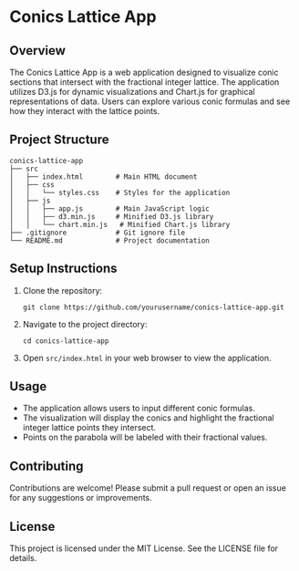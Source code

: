 # Conics Lattice App

## Overview
The Conics Lattice App is a web application designed to visualize conic sections that intersect with the fractional integer lattice. The application utilizes D3.js for dynamic visualizations and Chart.js for graphical representations of data. Users can explore various conic formulas and see how they interact with the lattice points.

## Project Structure
```
conics-lattice-app
├── src
│   ├── index.html        # Main HTML document
│   ├── css
│   │   └── styles.css    # Styles for the application
│   ├── js
│   │   ├── app.js        # Main JavaScript logic
│   │   ├── d3.min.js     # Minified D3.js library
│   │   └── chart.min.js   # Minified Chart.js library
├── .gitignore            # Git ignore file
└── README.md             # Project documentation
```

## Setup Instructions
1. Clone the repository:
   ```
   git clone https://github.com/yourusername/conics-lattice-app.git
   ```
2. Navigate to the project directory:
   ```
   cd conics-lattice-app
   ```
3. Open `src/index.html` in your web browser to view the application.

## Usage
- The application allows users to input different conic formulas.
- The visualization will display the conics and highlight the fractional integer lattice points they intersect.
- Points on the parabola will be labeled with their fractional values.

## Contributing
Contributions are welcome! Please submit a pull request or open an issue for any suggestions or improvements.

## License
This project is licensed under the MIT License. See the LICENSE file for details.